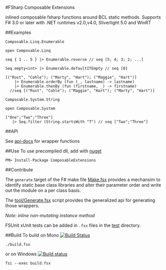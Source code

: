 #FSharp Composable Extensions

inlined composable fsharp functions around BCL static methods. Supports F# 3.0 or later with .NET runtimes v2.0,v4.0, Sliverlight 5.0 and WinRT

##Examples

`Composable.Linq.Enumerable`

    open Composable.Linq

    seq { 1 .. 5 } |> Enumerable.reverse // seq [5; 4; 3; 2; ...]

    Seq.empty<int> |> Enumerable.defaultIfEmpty // seq [0]

    [("Rust", "Cohle"); ("Marty", "Hart"); ("Maggie", "Hart")]
        |> Enumerable.orderBy (fun (_, lastname) -> lastname)
        |> Enumerable.thenBy (fun (firstname, _) -> firstname)
      //seq [("Rust", "Cohle"); ("Maggie", "Hart"); ("Marty", "Hart")]

`Composable.System.String`

    open Composable.System

    ["One";"Two";"Three"]
       |> Seq.filter (String.startsWith "T") // seq ["Two";"Three"]

##API

See [api-docs](http://jbtule.github.io/ComposableExtensions/reference/index.html) for wrapper functions

##Use
To use precompiled dll, add with [nuget](https://www.nuget.org/packages/ComposableExtensions/)

    PM> Install-Package ComposableExtensions


##Contribute

The `generate` target of the F# make file [Make.fsx](https://github.com/jbtule/ComposableExtensions/blob/master/tools/Make.fsx) provides a mechansim to identify static base class libraries and alter their parameter order and write out the module on a per class basis.

The [tool/Generate.fsx](https://github.com/jbtule/ComposableExtensions/blob/master/tools/Generate.fsx) script provides the generalized api for generating those wrappers.

*Note: inline non-mutating instance method*

FSUnit xUnit tests can be added in `.fsx` files in the [test](https://github.com/jbtule/ComposableExtensions/tree/master/test) directory.


##Build
To build on Mono [![Build Status](https://travis-ci.org/jbtule/ComposableExtensions.png?branch=master)](https://travis-ci.org/jbtule/ComposableExtensions)

    ./build.fsx

or on Windows [![Build status](https://ci.appveyor.com/api/projects/status/6lv8sy1d21xwajwc/branch/master)](https://ci.appveyor.com/project/jbtule/composableextensions)

    fsi --exec build.fsx
